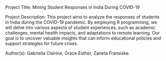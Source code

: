 Project Title: Mining Student Responses in India During COVID-19

Project Description:
This project aims to analyze the responses of students in India during the COVID-19 pandemic.
By employing R programming, we will delve into various aspects of student experiences, such as academic challenges, mental health impacts, and adaptations to remote learning. 
Our goal is to uncover valuable insights that can inform educational policies and support strategies for future crises.

Author(s):
Gabriella Clairine,
Grace Esther,
Zaneta Fransiske.
